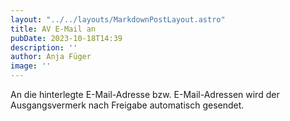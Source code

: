 ```yaml
---
layout: "../../layouts/MarkdownPostLayout.astro"
title: AV E-Mail an
pubDate: 2023-10-18T14:39
description: ''
author: Anja Füger
image: ''
---
```


An die hinterlegte E-Mail-Adresse bzw. E-Mail-Adressen wird der Ausgangsvermerk nach Freigabe automatisch gesendet.